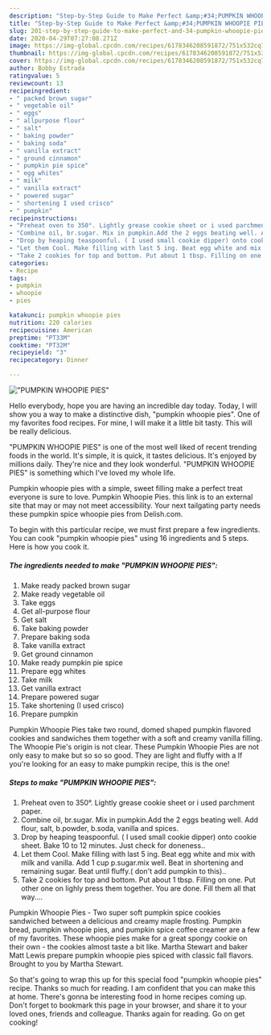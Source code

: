 ```yaml
---
description: "Step-by-Step Guide to Make Perfect &amp;#34;PUMPKIN WHOOPIE PIES&amp;#34;"
title: "Step-by-Step Guide to Make Perfect &amp;#34;PUMPKIN WHOOPIE PIES&amp;#34;"
slug: 201-step-by-step-guide-to-make-perfect-and-34-pumpkin-whoopie-pies-and-34
date: 2020-04-29T07:27:08.271Z
image: https://img-global.cpcdn.com/recipes/6178346208591872/751x532cq70/pumpkin-whoopie-pies-recipe-main-photo.jpg
thumbnail: https://img-global.cpcdn.com/recipes/6178346208591872/751x532cq70/pumpkin-whoopie-pies-recipe-main-photo.jpg
cover: https://img-global.cpcdn.com/recipes/6178346208591872/751x532cq70/pumpkin-whoopie-pies-recipe-main-photo.jpg
author: Bobby Estrada
ratingvalue: 5
reviewcount: 13
recipeingredient:
- " packed brown sugar"
- " vegetable oil"
- " eggs"
- " allpurpose flour"
- " salt"
- " baking powder"
- " baking soda"
- " vanilla extract"
- " ground cinnamon"
- " pumpkin pie spice"
- " egg whites"
- " milk"
- " vanilla extract"
- " powered sugar"
- " shortening I used crisco"
- " pumpkin"
recipeinstructions:
- "Preheat oven to 350°. Lightly grease cookie sheet or i used parchment paper."
- "Combine oil, br.sugar. Mix in pumpkin.Add the 2 eggs beating well. Add flour, salt, b.powder, b.soda, vanilla and spices."
- "Drop by heaping teaspoonful. ( I used small cookie dipper) onto cookie sheet. Bake 10 to 12 minutes. Just check for doneness.."
- "Let them Cool. Make filling with last 5 ing. Beat egg white and mix with milk and vanilla. Add 1 cup p.sugar.mix well. Beat in shortening and remaining sugar. Beat until fluffy.( don&#39;t add pumpkin to this).."
- "Take 2 cookies for top and bottom. Put about 1 tbsp. Filling on one. Put other one on lighly press them together. You are done. Fill them all that way...."
categories:
- Recipe
tags:
- pumpkin
- whoopie
- pies

katakunci: pumpkin whoopie pies 
nutrition: 220 calories
recipecuisine: American
preptime: "PT33M"
cooktime: "PT32M"
recipeyield: "3"
recipecategory: Dinner

---
```



![&#34;PUMPKIN WHOOPIE PIES&#34;](https://img-global.cpcdn.com/recipes/6178346208591872/751x532cq70/pumpkin-whoopie-pies-recipe-main-photo.jpg)

Hello everybody, hope you are having an incredible day today. Today, I will show you a way to make a distinctive dish, &#34;pumpkin whoopie pies&#34;. One of my favorites food recipes. For mine, I will make it a little bit tasty. This will be really delicious.

&#34;PUMPKIN WHOOPIE PIES&#34; is one of the most well liked of recent trending foods in the world. It's simple, it is quick, it tastes delicious. It's enjoyed by millions daily. They're nice and they look wonderful. &#34;PUMPKIN WHOOPIE PIES&#34; is something which I've loved my whole life.

Pumpkin whoopie pies with a simple, sweet filling make a perfect treat everyone is sure to love. Pumpkin Whoopie Pies. this link is to an external site that may or may not meet accessibility. Your next tailgating party needs these pumpkin spice whoopie pies from Delish.com.


To begin with this particular recipe, we must first prepare a few ingredients. You can cook &#34;pumpkin whoopie pies&#34; using 16 ingredients and 5 steps. Here is how you cook it.

<!--inarticleads1-->

##### The ingredients needed to make &#34;PUMPKIN WHOOPIE PIES&#34;:

1. Make ready  packed brown sugar
1. Make ready  vegetable oil
1. Take  eggs
1. Get  all-purpose flour
1. Get  salt
1. Take  baking powder
1. Prepare  baking soda
1. Take  vanilla extract
1. Get  ground cinnamon
1. Make ready  pumpkin pie spice
1. Prepare  egg whites
1. Take  milk
1. Get  vanilla extract
1. Prepare  powered sugar
1. Take  shortening (I used crisco)
1. Prepare  pumpkin


Pumpkin Whoopie Pies take two round, domed shaped pumpkin flavored cookies and sandwiches them together with a soft and creamy vanilla filling. The Whoopie Pie&#39;s origin is not clear. These Pumpkin Whoopie Pies are not only easy to make but so so so good. They are light and fluffy with a If you&#39;re looking for an easy to make pumpkin recipe, this is the one! 

<!--inarticleads2-->

##### Steps to make &#34;PUMPKIN WHOOPIE PIES&#34;:

1. Preheat oven to 350°. Lightly grease cookie sheet or i used parchment paper.
1. Combine oil, br.sugar. Mix in pumpkin.Add the 2 eggs beating well. Add flour, salt, b.powder, b.soda, vanilla and spices.
1. Drop by heaping teaspoonful. ( I used small cookie dipper) onto cookie sheet. Bake 10 to 12 minutes. Just check for doneness..
1. Let them Cool. Make filling with last 5 ing. Beat egg white and mix with milk and vanilla. Add 1 cup p.sugar.mix well. Beat in shortening and remaining sugar. Beat until fluffy.( don&#39;t add pumpkin to this)..
1. Take 2 cookies for top and bottom. Put about 1 tbsp. Filling on one. Put other one on lighly press them together. You are done. Fill them all that way....


Pumpkin Whoopie Pies - Two super soft pumpkin spice cookies sandwiched between a delicious and creamy maple frosting. Pumpkin bread, pumpkin whoopie pies, and pumpkin spice coffee creamer are a few of my favorites. These whoopie pies make for a great spongy cookie on their own - the cookies almost taste a bit like. Martha Stewart and baker Matt Lewis prepare pumpkin whoopie pies spiced with classic fall flavors. Brought to you by Martha Stewart. 

So that's going to wrap this up for this special food &#34;pumpkin whoopie pies&#34; recipe. Thanks so much for reading. I am confident that you can make this at home. There's gonna be interesting food in home recipes coming up. Don't forget to bookmark this page in your browser, and share it to your loved ones, friends and colleague. Thanks again for reading. Go on get cooking!
